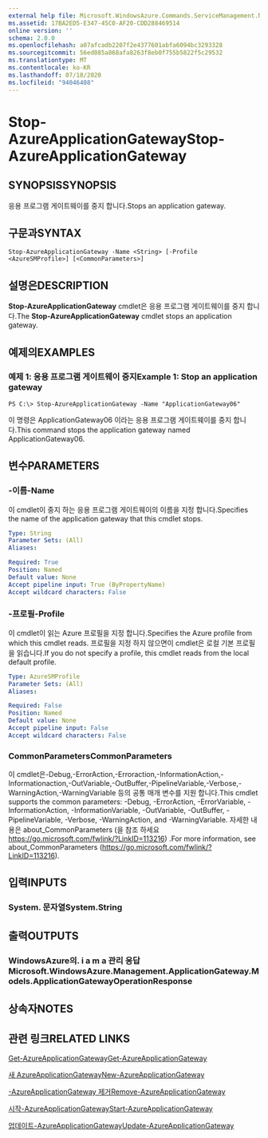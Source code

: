 ```yaml
---
external help file: Microsoft.WindowsAzure.Commands.ServiceManagement.Network.dll-Help.xml
ms.assetid: 17BA2ED5-E347-45C0-AF20-CDD288469514
online version: ''
schema: 2.0.0
ms.openlocfilehash: a07afcadb2207f2e4377601abfa6094bc3293328
ms.sourcegitcommit: 56ed085a868afa8263f8eb0f755b5822f5c29532
ms.translationtype: MT
ms.contentlocale: ko-KR
ms.lasthandoff: 07/18/2020
ms.locfileid: "94046408"
---
```

# <span data-ttu-id="e47d3-101">Stop-AzureApplicationGateway</span><span class="sxs-lookup"><span data-stu-id="e47d3-101">Stop-AzureApplicationGateway</span></span>

## <span data-ttu-id="e47d3-102">SYNOPSIS</span><span class="sxs-lookup"><span data-stu-id="e47d3-102">SYNOPSIS</span></span>
<span data-ttu-id="e47d3-103">응용 프로그램 게이트웨이를 중지 합니다.</span><span class="sxs-lookup"><span data-stu-id="e47d3-103">Stops an application gateway.</span></span>

## <span data-ttu-id="e47d3-104">구문과</span><span class="sxs-lookup"><span data-stu-id="e47d3-104">SYNTAX</span></span>

```
Stop-AzureApplicationGateway -Name <String> [-Profile <AzureSMProfile>] [<CommonParameters>]
```

## <span data-ttu-id="e47d3-105">설명은</span><span class="sxs-lookup"><span data-stu-id="e47d3-105">DESCRIPTION</span></span>
<span data-ttu-id="e47d3-106">**Stop-AzureApplicationGateway** cmdlet은 응용 프로그램 게이트웨이를 중지 합니다.</span><span class="sxs-lookup"><span data-stu-id="e47d3-106">The **Stop-AzureApplicationGateway** cmdlet stops an application gateway.</span></span>

## <span data-ttu-id="e47d3-107">예제의</span><span class="sxs-lookup"><span data-stu-id="e47d3-107">EXAMPLES</span></span>

### <span data-ttu-id="e47d3-108">예제 1: 응용 프로그램 게이트웨이 중지</span><span class="sxs-lookup"><span data-stu-id="e47d3-108">Example 1: Stop an application gateway</span></span>
```
PS C:\> Stop-AzureApplicationGateway -Name "ApplicationGateway06"
```

<span data-ttu-id="e47d3-109">이 명령은 ApplicationGateway06 이라는 응용 프로그램 게이트웨이를 중지 합니다.</span><span class="sxs-lookup"><span data-stu-id="e47d3-109">This command stops the application gateway named ApplicationGateway06.</span></span>

## <span data-ttu-id="e47d3-110">변수</span><span class="sxs-lookup"><span data-stu-id="e47d3-110">PARAMETERS</span></span>

### <span data-ttu-id="e47d3-111">-이름</span><span class="sxs-lookup"><span data-stu-id="e47d3-111">-Name</span></span>
<span data-ttu-id="e47d3-112">이 cmdlet이 중지 하는 응용 프로그램 게이트웨이의 이름을 지정 합니다.</span><span class="sxs-lookup"><span data-stu-id="e47d3-112">Specifies the name of the application gateway that this cmdlet stops.</span></span>

```yaml
Type: String
Parameter Sets: (All)
Aliases: 

Required: True
Position: Named
Default value: None
Accept pipeline input: True (ByPropertyName)
Accept wildcard characters: False
```

### <span data-ttu-id="e47d3-113">-프로필</span><span class="sxs-lookup"><span data-stu-id="e47d3-113">-Profile</span></span>
<span data-ttu-id="e47d3-114">이 cmdlet이 읽는 Azure 프로필을 지정 합니다.</span><span class="sxs-lookup"><span data-stu-id="e47d3-114">Specifies the Azure profile from which this cmdlet reads.</span></span>
<span data-ttu-id="e47d3-115">프로필을 지정 하지 않으면이 cmdlet은 로컬 기본 프로필을 읽습니다.</span><span class="sxs-lookup"><span data-stu-id="e47d3-115">If you do not specify a profile, this cmdlet reads from the local default profile.</span></span>

```yaml
Type: AzureSMProfile
Parameter Sets: (All)
Aliases: 

Required: False
Position: Named
Default value: None
Accept pipeline input: False
Accept wildcard characters: False
```

### <span data-ttu-id="e47d3-116">CommonParameters</span><span class="sxs-lookup"><span data-stu-id="e47d3-116">CommonParameters</span></span>
<span data-ttu-id="e47d3-117">이 cmdlet은-Debug,-ErrorAction,-Erroraction,-InformationAction,-Informationaction,-OutVariable,-OutBuffer,-PipelineVariable,-Verbose,-WarningAction,-WarningVariable 등의 공통 매개 변수를 지원 합니다.</span><span class="sxs-lookup"><span data-stu-id="e47d3-117">This cmdlet supports the common parameters: -Debug, -ErrorAction, -ErrorVariable, -InformationAction, -InformationVariable, -OutVariable, -OutBuffer, -PipelineVariable, -Verbose, -WarningAction, and -WarningVariable.</span></span> <span data-ttu-id="e47d3-118">자세한 내용은 about_CommonParameters (을 참조 하세요 https://go.microsoft.com/fwlink/?LinkID=113216) .</span><span class="sxs-lookup"><span data-stu-id="e47d3-118">For more information, see about_CommonParameters (https://go.microsoft.com/fwlink/?LinkID=113216).</span></span>

## <span data-ttu-id="e47d3-119">입력</span><span class="sxs-lookup"><span data-stu-id="e47d3-119">INPUTS</span></span>

### <span data-ttu-id="e47d3-120">System. 문자열</span><span class="sxs-lookup"><span data-stu-id="e47d3-120">System.String</span></span>

## <span data-ttu-id="e47d3-121">출력</span><span class="sxs-lookup"><span data-stu-id="e47d3-121">OUTPUTS</span></span>

### <span data-ttu-id="e47d3-122">WindowsAzure의. i a m a 관리 응답</span><span class="sxs-lookup"><span data-stu-id="e47d3-122">Microsoft.WindowsAzure.Management.ApplicationGateway.Models.ApplicationGatewayOperationResponse</span></span>

## <span data-ttu-id="e47d3-123">상속자</span><span class="sxs-lookup"><span data-stu-id="e47d3-123">NOTES</span></span>

## <span data-ttu-id="e47d3-124">관련 링크</span><span class="sxs-lookup"><span data-stu-id="e47d3-124">RELATED LINKS</span></span>

[<span data-ttu-id="e47d3-125">Get-AzureApplicationGateway</span><span class="sxs-lookup"><span data-stu-id="e47d3-125">Get-AzureApplicationGateway</span></span>](./Get-AzureApplicationGateway.md)

[<span data-ttu-id="e47d3-126">새 AzureApplicationGateway</span><span class="sxs-lookup"><span data-stu-id="e47d3-126">New-AzureApplicationGateway</span></span>](./New-AzureApplicationGateway.md)

[<span data-ttu-id="e47d3-127">-AzureApplicationGateway 제거</span><span class="sxs-lookup"><span data-stu-id="e47d3-127">Remove-AzureApplicationGateway</span></span>](./Remove-AzureApplicationGateway.md)

[<span data-ttu-id="e47d3-128">시작-AzureApplicationGateway</span><span class="sxs-lookup"><span data-stu-id="e47d3-128">Start-AzureApplicationGateway</span></span>](./Start-AzureApplicationGateway.md)

[<span data-ttu-id="e47d3-129">업데이트-AzureApplicationGateway</span><span class="sxs-lookup"><span data-stu-id="e47d3-129">Update-AzureApplicationGateway</span></span>](./Update-AzureApplicationGateway.md)

